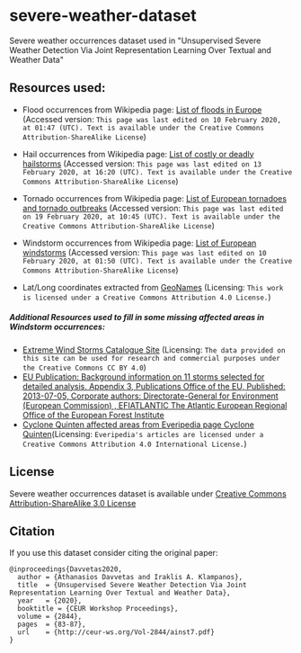 # severe-weather-dataset
Severe weather occurrences dataset used in "Unsupervised Severe Weather Detection Via Joint Representation Learning Over Textual and Weather Data"

## Resources used:

- Flood occurrences from Wikipedia page: [List of floods in Europe](https://en.wikipedia.org/wiki/List_of_floods_in_Europe) (Accessed version: `This page was last edited on 10 February 2020, at 01:47 (UTC).
Text is available under the Creative Commons Attribution-ShareAlike License`)

- Hail occurrences from Wikipedia page: [List of costly or deadly hailstorms](https://en.wikipedia.org/wiki/List_of_costly_or_deadly_hailstorms) (Accessed version: `This page was last edited on 13 February 2020, at 16:20 (UTC).
Text is available under the Creative Commons Attribution-ShareAlike License`)

- Tornado occurrences from Wikipedia page: [List of European tornadoes and tornado outbreaks](https://en.wikipedia.org/wiki/Lists_of_tornadoes_and_tornado_outbreaks) (Accessed version: `This page was last edited on 19 February 2020, at 10:45 (UTC).
Text is available under the Creative Commons Attribution-ShareAlike License`)

- Windstorm occurrences from Wikipedia page: [List of European windstorms](https://en.wikipedia.org/wiki/List_of_European_windstorms) (Accessed version: `This page was last edited on 10 February 2020, at 01:50 (UTC).
Text is available under the Creative Commons Attribution-ShareAlike License`)

- Lat/Long coordinates extracted from [GeoNames](https://www.geonames.org/) (Licensing: `This work is licensed under a
Creative Commons Attribution 4.0 License.`)

##### Additional Resources used to fill in some missing affected areas in Windstorm occurrences:
- [Extreme Wind Storms Catalogue Site](http://www.europeanwindstorms.org/) (Licensing: `The data provided on this site can be used for research and commercial purposes under the Creative Commons CC BY 4.0`)
- [EU Publication: Background information on 11 storms selected for detailed analysis. Appendix 3, Publications Office of the EU, Published: 2013-07-05, Corporate authors: Directorate-General for Environment (European Commission) , EFIATLANTIC The Atlantic European Regional Office of the European Forest Institute](https://op.europa.eu/en/publication-detail/-/publication/d12a54f1-fea5-4458-944b-b32791b144d0)
- [Cyclone Quinten affected areas from Everipedia page Cyclone Quinten](https://everipedia.org/wiki/lang_en/Cyclone_Quinten)(Licensing: `Everipedia's articles are licensed under a Creative Commons Attribution 4.0 International License.`)

## License
Severe weather occurrences dataset is available under [Creative Commons Attribution-ShareAlike 3.0 License](https://creativecommons.org/licenses/by-sa/3.0/)

## Citation
If you use this dataset consider citing the original paper:
```
@inproceedings{Davvetas2020,
  author = {Athanasios Davvetas and Iraklis A. Klampanos},
  title  = {Unsupervised Severe Weather Detection Via Joint Representation Learning Over Textual and Weather Data},
  year   = {2020},
  booktitle = {CEUR Workshop Proceedings},
  volume = {2844},
  pages  = {83-87},
  url    = {http://ceur-ws.org/Vol-2844/ainst7.pdf}
}
```
